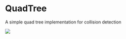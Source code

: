 # QuadTree

A simple quad tree implementation for collision detection

![](https://imgur.com/UT4KtB2.gif)
